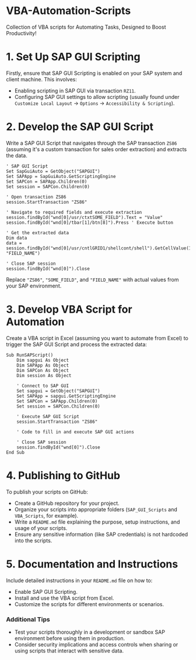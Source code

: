 # VBA-Automation-Scripts
Collection of VBA scripts for Automating Tasks, Designed to Boost Productivity!
# 1. Set Up SAP GUI Scripting
Firstly, ensure that SAP GUI Scripting is enabled on your SAP system and client machine. This involves:
- Enabling scripting in SAP GUI via transaction `RZ11`.
- Configuring SAP GUI settings to allow scripting (usually found under `Customize Local Layout` -> `Options` -> `Accessibility & Scripting`).
# 2. Develop the SAP GUI Script
Write a SAP GUI Script that navigates through the SAP transaction `ZS86` (assuming it's a custom transaction for sales order extraction) and extracts the data.
```vbscript
' SAP GUI Script
Set SapGuiAuto = GetObject("SAPGUI")
Set SAPApp = SapGuiAuto.GetScriptingEngine
Set SAPCon = SAPApp.Children(0)
Set session = SAPCon.Children(0)

' Open transaction ZS86
session.StartTransaction "ZS86"

' Navigate to required fields and execute extraction
session.findById("wnd[0]/usr/ctxtSOME_FIELD").Text = "Value"
session.findById("wnd[0]/tbar[1]/btn[8]").Press ' Execute button

' Get the extracted data
Dim data
data = session.findById("wnd[0]/usr/cntlGRID1/shellcont/shell").GetCellValue(1, "FIELD_NAME")

' Close SAP session
session.findById("wnd[0]").Close
```

Replace `"ZS86"`, `"SOME_FIELD"`, and `"FIELD_NAME"` with actual values from your SAP environment.

# 3. Develop VBA Script for Automation
Create a VBA script in Excel (assuming you want to automate from Excel) to trigger the SAP GUI Script and process the extracted data:

```vba
Sub RunSAPScript()
    Dim sapgui As Object
    Dim SAPApp As Object
    Dim SAPCon As Object
    Dim session As Object

    ' Connect to SAP GUI
    Set sapgui = GetObject("SAPGUI")
    Set SAPApp = sapgui.GetScriptingEngine
    Set SAPCon = SAPApp.Children(0)
    Set session = SAPCon.Children(0)

    ' Execute SAP GUI Script
    session.StartTransaction "ZS86"

    ' Code to fill in and execute SAP GUI actions

    ' Close SAP session
    session.findById("wnd[0]").Close
End Sub
```

# 4. Publishing to GitHub
To publish your scripts on GitHub:
- Create a GitHub repository for your project.
- Organize your scripts into appropriate folders (`SAP_GUI_Scripts` and `VBA_Scripts`, for example).
- Write a `README.md` file explaining the purpose, setup instructions, and usage of your scripts.
- Ensure any sensitive information (like SAP credentials) is not hardcoded into the scripts.

# 5. Documentation and Instructions
Include detailed instructions in your `README.md` file on how to:
- Enable SAP GUI Scripting.
- Install and use the VBA script from Excel.
- Customize the scripts for different environments or scenarios.

### Additional Tips
- Test your scripts thoroughly in a development or sandbox SAP environment before using them in production.
- Consider security implications and access controls when sharing or using scripts that interact with sensitive data.
